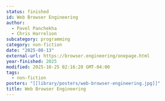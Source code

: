 ```yaml
---
status: finished
id: Web Browser Engineering
author:
  - Pavel Panchekha
  - Chris Harrelson
subcategory: programming
category: non-fiction
date: "2025-08-13"
external-url: https://browser.engineering/onepage.html
year-finished: 2025
modified: 2025-10-25 02:16:20 GMT-04:00
tags:
  - non-fiction
posters: "[[library/posters/web-browser-engineering.jpg]]"
title: Web Browser Engineering
---
```

